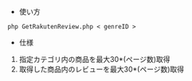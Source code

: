 - 使い方
```
php GetRakutenReview.php < genreID >
```

- 仕様
1. 指定カテゴリ内の商品を最大30*(ページ数)取得
1. 取得した商品内のレビューを最大30*(ページ数)取得
